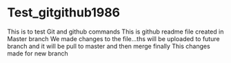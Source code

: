 # Test_gitgithub1986
This is to test Git and github commands
This is github readme file created in Master branch
We made changes to the file...ths will be uploaded to future branch and it will be pull to master and then merge finally
This changes made for new branch

